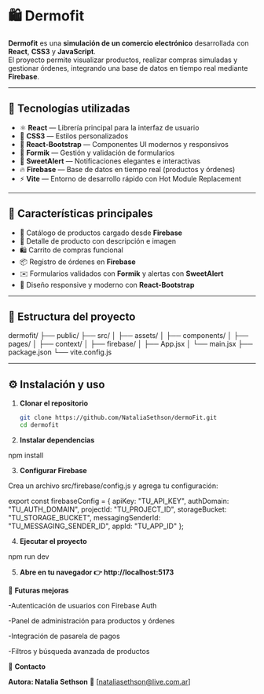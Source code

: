# 🛍️ Dermofit

**Dermofit** es una **simulación de un comercio electrónico** desarrollada con **React**, **CSS3** y **JavaScript**.  
El proyecto permite visualizar productos, realizar compras simuladas y gestionar órdenes, integrando una base de datos en tiempo real mediante **Firebase**.

---

## 🚀 Tecnologías utilizadas

- ⚛️ **React** — Librería principal para la interfaz de usuario  
- 💅 **CSS3** — Estilos personalizados  
- 🧱 **React-Bootstrap** — Componentes UI modernos y responsivos  
- 📝 **Formik** — Gestión y validación de formularios  
- 🔔 **SweetAlert** — Notificaciones elegantes e interactivas  
- 🔥 **Firebase** — Base de datos en tiempo real (productos y órdenes)  
- ⚡ **Vite** — Entorno de desarrollo rápido con Hot Module Replacement  

---

## 📸 Características principales

- 🛒 Catálogo de productos cargado desde **Firebase**  
- 🧾 Detalle de producto con descripción e imagen  
- 🛍️ Carrito de compras funcional  
- 📦 Registro de órdenes en **Firebase**  
- ✉️ Formularios validados con **Formik** y alertas con **SweetAlert**  
- 🎨 Diseño responsive y moderno con **React-Bootstrap**

---

## 📂 Estructura del proyecto

dermofit/
├── public/
├── src/
│ ├── assets/
│ ├── components/
│ ├── pages/
│ ├── context/
│ ├── firebase/
│ ├── App.jsx
│ └── main.jsx
├── package.json
└── vite.config.js


---

## ⚙️ Instalación y uso

1. **Clonar el repositorio**
   ```bash
   git clone https://github.com/NataliaSethson/dermoFit.git
   cd dermofit


2. **Instalar dependencias**

npm install

3. **Configurar Firebase**

Crea un archivo src/firebase/config.js y agrega tu configuración:


export const firebaseConfig = {
  apiKey: "TU_API_KEY",
  authDomain: "TU_AUTH_DOMAIN",
  projectId: "TU_PROJECT_ID",
  storageBucket: "TU_STORAGE_BUCKET",
  messagingSenderId: "TU_MESSAGING_SENDER_ID",
  appId: "TU_APP_ID"
};


4. **Ejecutar el proyecto**


npm run dev


5. **Abre en tu navegador 👉 http://localhost:5173**

🧠 **Futuras mejoras**

 -Autenticación de usuarios con Firebase Auth

 -Panel de administración para productos y órdenes

 -Integración de pasarela de pagos

 -Filtros y búsqueda avanzada de productos


💌 **Contacto**

**Autora: Natalia Sethson**
📧 [nataliasethson@live.com.ar]




